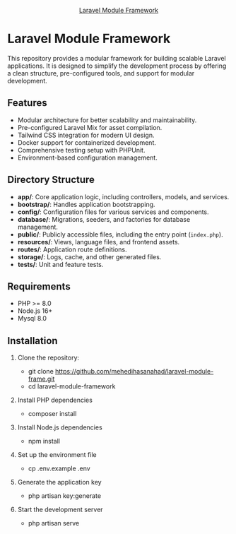 <p align="center"><a href="" target="_blank">Laravel Module Framework</a></p>

# Laravel Module Framework

This repository provides a modular framework for building scalable Laravel applications. It is designed to simplify the development process by offering a clean structure, pre-configured tools, and support for modular development.

## Features

- Modular architecture for better scalability and maintainability.
- Pre-configured Laravel Mix for asset compilation.
- Tailwind CSS integration for modern UI design.
- Docker support for containerized development.
- Comprehensive testing setup with PHPUnit.
- Environment-based configuration management.

## Directory Structure

- **app/**: Core application logic, including controllers, models, and services.
- **bootstrap/**: Handles application bootstrapping.
- **config/**: Configuration files for various services and components.
- **database/**: Migrations, seeders, and factories for database management.
- **public/**: Publicly accessible files, including the entry point (`index.php`).
- **resources/**: Views, language files, and frontend assets.
- **routes/**: Application route definitions.
- **storage/**: Logs, cache, and other generated files.
- **tests/**: Unit and feature tests.

## Requirements

- PHP >= 8.0
- Node.js 16+
- Mysql 8.0

## Installation

1. Clone the repository:
   - git clone https://github.com/mehedihasanahad/laravel-module-frame.git
   - cd laravel-module-framework

2. Install PHP dependencies
   - composer install

3. Install Node.js dependencies
   - npm install

4. Set up the environment file
   - cp .env.example .env

5. Generate the application key
   - php artisan key:generate

6. Start the development server
   - php artisan serve